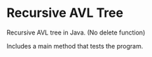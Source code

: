 # Recursive AVL Tree
Recursive AVL tree in Java. (No delete function)

Includes a main method that tests the program.
